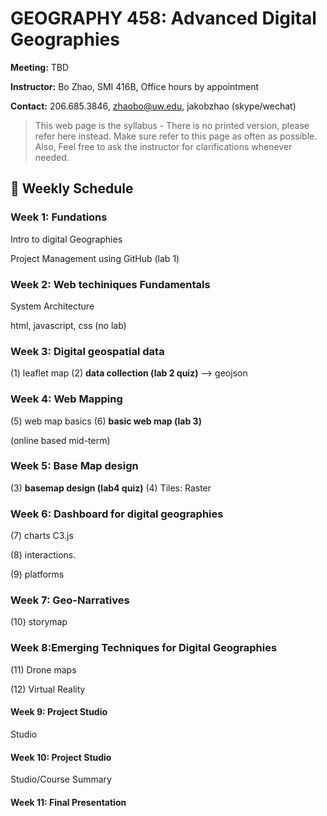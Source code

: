 # GEOGRAPHY 458: Advanced Digital Geographies

**Meeting:** TBD

**Instructor:** Bo Zhao, SMI 416B, Office hours by appointment

**Contact:** 206.685.3846, zhaobo@uw.edu, jakobzhao (skype/wechat)

> This web page is the syllabus - There is no printed version, please refer here instead. Make sure refer to this page as often as possible. Also, Feel free to ask the instructor for clarifications whenever needed.


## :calendar: Weekly Schedule

### Week 1: Fundations

Intro to digital Geographies

Project Management using GitHub (lab 1)

### Week 2: Web techiniques Fundamentals

System Architecture

html, javascript, css (no lab)

### Week 3: Digital geospatial data

(1) leaflet map
(2) **data collection (lab 2 quiz)**  --> geojson

### Week 4: Web Mapping

(5) web map basics
(6) **basic web map (lab 3)**

(online based mid-term)

### Week 5: Base Map design

(3) **basemap design (lab4 quiz)**
(4) Tiles: Raster

### Week 6: Dashboard for digital geographies

(7) charts  C3.js

(8) interactions.

(9) platforms

### Week 7: Geo-Narratives

(10) storymap

### Week 8:Emerging Techniques for Digital Geographies

(11) Drone maps

(12) Virtual Reality

#### Week 9: Project Studio

Studio

#### Week 10: Project Studio

Studio/Course Summary

#### Week 11: Final Presentation
